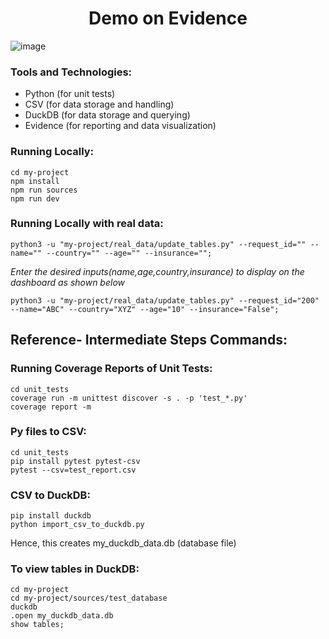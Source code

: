 <h1 align="center">
    Demo on Evidence
</h1>

![image](https://github.com/shaily29-eng/demo_evidence/assets/59019087/854e5e13-9577-4c25-8ad7-05224edb1273)


### Tools and Technologies:

- Python (for unit tests)
- CSV (for data storage and handling)
- DuckDB (for data storage and querying)
- Evidence (for reporting and data visualization)

### Running Locally:
 ```shell
cd my-project
npm install
npm run sources
npm run dev
  ```

### Running Locally with real data:
 ```shell
python3 -u "my-project/real_data/update_tables.py" --request_id="" --name="" --country="" --age="" --insurance="";
  ```
_Enter the desired inputs(name,age,country,insurance) to display on the dashboard as shown below_ 

 ```shell
python3 -u "my-project/real_data/update_tables.py" --request_id="200" --name="ABC" --country="XYZ" --age="10" --insurance="False";
  ```


## Reference- Intermediate Steps Commands:

### Running Coverage Reports of Unit Tests:
 ```shell
cd unit_tests
coverage run -m unittest discover -s . -p 'test_*.py'
coverage report -m
  ```

### Py files to CSV:
 ```shell
cd unit_tests
pip install pytest pytest-csv
pytest --csv=test_report.csv
  ```

### CSV to DuckDB:
 ```shell
pip install duckdb
python import_csv_to_duckdb.py 
  ```
Hence, this creates my_duckdb_data.db (database file)

### To view tables in DuckDB:
 ```shell
cd my-project
cd my-project/sources/test_database
duckdb
.open my_duckdb_data.db
show tables;

  ```
